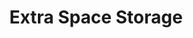 ---
title: "Extra Space Storage"
url: /san-antonio/extra-space-storage-de-zavala-road/
shop: storage rental
---
